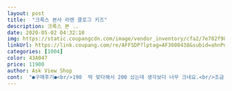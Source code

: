 ```yaml
---
layout: post 
title:  "크록스 본사 라렌 클로그 키즈" 
description: 크록스 본 ..
date: 2020-05-02 04:32:18 
img: https://static.coupangcdn.com/image/vendor_inventory/cfa2/7e782f98c63109b95f5a136616b2385fa2427ecf0e410f0c25018ea07ff4.jpg 
linkUrl: https://link.coupang.com/re/AFFSDP?lptag=AF3600438&subid=ahnPublicAsk&pageKey=1153361823&itemId=2128170805&vendorItemId=70126719601&traceid=V0-113-d02f14698d288328 
categories: [1004] 
color: 43A047 
price: 11900 
author: Ask View Shop 
cont:  "●구매후기●<br/>190  딱 맞다해서 200 샀는데 생각보다 너무 크네요.<br/>조금 더 있다 신어야겠어요.<br/> 같은 사이즈라도 요 디자인이 발볼이 좀 더 넓어보여요.<br/><br/>190했음 내년까진 못신을거같고<br/>200 샀는데 여유있어서 괜찮은거같아요<br/>210은 넘 컸을듯.<br/><br/>발볼넓고 두껍고해서 사이즈고민 많이했는데<br/>여름에만 서너개 신는데 너무 저렴하게 구매해서 좋다♡<br/>운동화200신는 8살남아용으로샀어요<br/>원래 크록스자체가 여유있는편이라 생각하고<br/>190  딱 맞다해서 200 샀는데 생각보다 너무 크네요.<br/>조금 더 있다 신어야겠어요.<br/> 같은 사이즈라도 요 디자인이 발볼이 좀 더 넓어보여요.<br/><br/>190했음 내년까진 못신을거같고<br/>200 샀는데 여유있어서 괜찮은거같아요<br/>210은 넘 컸을듯.<br/><br/>발볼넓고 두껍고해서 사이즈고민 많이했는데<br/>여름에만 서너개 신는데 너무 저렴하게 구매해서 좋다♡<br/>운동화200신는 8살남아용으로샀어요<br/>원래 크록스자체가 여유있는편이라 생각하고<br/>" 
---
```

